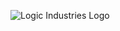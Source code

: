 ![Logic Industries Logo](https://80percentshotgun.com/wp-content/uploads/2018/05/New-Logic-Industries-LLC-Logo-LARGE-Transparent-Background.png)
